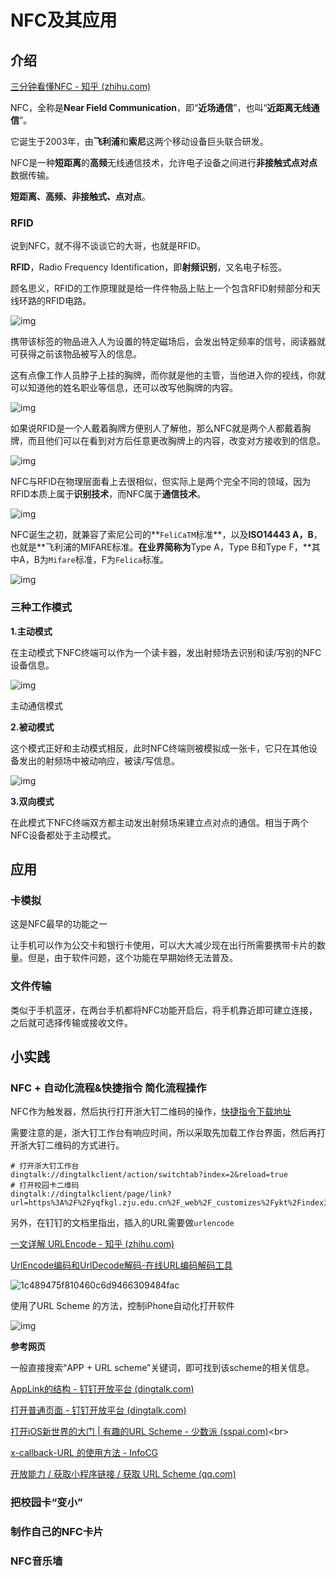 # NFC及其应用

## 介绍

[三分钟看懂NFC - 知乎 (zhihu.com)](https://zhuanlan.zhihu.com/p/43135025)

NFC，全称是**Near Field Communication**，即“**近场通信**”，也叫“**近距离无线通信**”。

它诞生于2003年，由**飞利浦**和**索尼**这两个移动设备巨头联合研发。



NFC是一种**短距离**的**高频**无线通信技术，允许电子设备之间进行**非接触式点对点**数据传输。

**短距离、高频、非接触式、点对点**。

### RFID

说到NFC，就不得不谈谈它的大哥，也就是RFID。



**RFID**，Radio Frequency Identification，即**射频识别**，又名电子标签。

顾名思义，RFID的工作原理就是给一件件物品上贴上一个包含RFID射频部分和天线环路的RFID电路。





![img](https://philfan-pic.oss-cn-beijing.aliyuncs.com/img/v2-aa539569eb2e245756c3b381f459b357_1440w.webp)





携带该标签的物品进入人为设置的特定磁场后，会发出特定频率的信号，阅读器就可获得之前该物品被写入的信息。

这有点像工作人员脖子上挂的胸牌，而你就是他的主管，当他进入你的视线，你就可以知道他的姓名职业等信息，还可以改写他胸牌的内容。

![img](https://philfan-pic.oss-cn-beijing.aliyuncs.com/img/v2-66f09419c29d831c51389f0503588ffc_1440w.webp)

如果说RFID是一个人戴着胸牌方便别人了解他，那么NFC就是两个人都戴着胸牌，而且他们可以在看到对方后任意更改胸牌上的内容，改变对方接收到的信息。

![img](https://philfan-pic.oss-cn-beijing.aliyuncs.com/img/v2-909bbfcd833d77986097b14819c3f42f_1440w.webp)

NFC与RFID在物理层面看上去很相似，但实际上是两个完全不同的领域，因为RFID本质上属于**识别技术**，而NFC属于**通信技术**。

![img](https://philfan-pic.oss-cn-beijing.aliyuncs.com/img/v2-68b289f254b8d6ea9009e018370b7edc_1440w.webp)

NFC诞生之初，就兼容了索尼公司的**`FeliCaTM`标准**，以及**ISO14443 A，B**，也就是**飞利浦的MIFARE标准。**在业界简称为**Type A，Type B和Type F，**其中A，B为`Mifare`标准，F为`Felica`标准。

![img](https://philfan-pic.oss-cn-beijing.aliyuncs.com/img/v2-9c54e744634ceeae61c447d2800bd297_1440w.webp)





###  三种工作模式

**1.主动模式**

在主动模式下NFC终端可以作为一个读卡器，发出射频场去识别和读/写别的NFC设备信息。

![img](https://philfan-pic.oss-cn-beijing.aliyuncs.com/img/v2-42b01c8d4bf27423450d09c6ebc28a5e_1440w.webp)

主动通信模式

**2.被动模式**

这个模式正好和主动模式相反，此时NFC终端则被模拟成一张卡，它只在其他设备发出的射频场中被动响应，被读/写信息。

![img](https://philfan-pic.oss-cn-beijing.aliyuncs.com/img/v2-f0e1d813851749d6547449f7553fcaea_1440w.webp)

**3.双向模式**

在此模式下NFC终端双方都主动发出射频场来建立点对点的通信。相当于两个NFC设备都处于主动模式。

## 应用

### 卡模拟

这是NFC最早的功能之一

让手机可以作为公交卡和银行卡使用，可以大大减少现在出行所需要携带卡片的数量。但是，由于软件问题，这个功能在早期始终无法普及。

### **文件传输**

类似于手机蓝牙，在两台手机都将NFC功能开启后，将手机靠近即可建立连接，之后就可选择传输或接收文件。



## 小实践



### NFC + 自动化流程&快捷指令 简化流程操作

NFC作为触发器，然后执行打开浙大钉二维码的操作，[快捷指令下载地址](https://www.icloud.com/shortcuts/38a3b78d869447e194c92a13d27eee20)

需要注意的是，浙大钉工作台有响应时间，所以采取先加载工作台界面，然后再打开浙大钉二维码的方式进行。

```url
# 打开浙大钉工作台
dingtalk://dingtalkclient/action/switchtab?index=2&reload=true
# 打开校园卡二维码
dingtalk://dingtalkclient/page/link?url=https%3A%2F%2Fyqfkgl.zju.edu.cn%2F_web%2F_customizes%2Fykt%2Findex3.jsp
```

另外，在钉钉的文档里指出，插入的URL需要做`urlencode`

[一文详解 URLEncode - 知乎 (zhihu.com)](https://zhuanlan.zhihu.com/p/557035152)<br>

[UrlEncode编码和UrlDecode解码-在线URL编码解码工具](http://www.urlencode.com.cn/)<br>

![1c489475f810460c6d9466309484fac](https://philfan-pic.oss-cn-beijing.aliyuncs.com/img/1c489475f810460c6d9466309484fac.jpg)

使用了URL Scheme 的方法，控制iPhone自动化打开软件

![img](https://philfan-pic.oss-cn-beijing.aliyuncs.com/img/175f446d-e2a5-4f60-92bb-2588cd6406ba.png)

**参考网页**

一般直接搜索“APP + URL scheme”关键词，即可找到该scheme的相关信息。

[AppLink的结构 - 钉钉开放平台 (dingtalk.com)](https://open.dingtalk.com/document/isvapp/applink-structure)<br>

[打开普通页面 - 钉钉开放平台 (dingtalk.com)](https://open.dingtalk.com/document/isvapp/applink-open-normal-page)<br>

[打开iOS新世界的大门 | 有趣的URL Scheme - 少数派 (sspai.com)](https://sspai.com/post/81278#!)<br>

[x-callback-URL 的使用方法 - InfoCG](https://www.infocg.cn/jishufenxiang/155012.html)<br>

[开放能力 / 获取小程序链接 / 获取 URL Scheme (qq.com)](https://developers.weixin.qq.com/miniprogram/dev/framework/open-ability/url-scheme.html)


### 把校园卡“变小”



### 制作自己的NFC卡片

### NFC音乐墙

